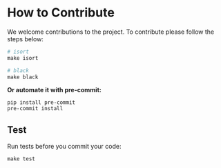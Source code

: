 # How to Contribute

We welcome contributions to the project. To contribute please follow the steps below:

```python
# isort
make isort

# black
make black
```

**Or automate it with pre-commit:**

```console
pip install pre-commit
pre-commit install
```

## Test

Run tests before you commit your code:

```console
make test
```
